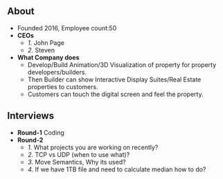 ## About
- Founded 2016, Employee count:50
- **CEOs**
  - *1.* John Page
  - *2.* Steven
- **What Company does**
  - Develop/Build Animation/3D Visualization of property for property developers/builders.
  - Then Builder can show Interactive Display Suites/Real Estate properties to customers.
  - Customers can touch the digital screen and feel the property.
  
## Interviews
- **Round-1** Coding
- **Round-2**
  - *1.* What projects you are working on recently?
  - *2.* TCP vs UDP (when to use what)?
  - *3.* Move Semantics, Why its used?
  - *4.* If we have 1TB file and need to calculate median how to do?

